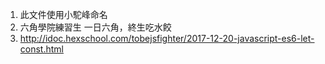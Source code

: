 1. 此文件使用小駝峰命名
2. 六角學院練習生 一日六角，終生吃水餃
3. http://idoc.hexschool.com/tobejsfighter/2017-12-20-javascript-es6-let-const.html